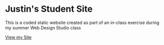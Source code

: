 # Justin's Student Site

This is a coded static website created as part of an in-class exercise during my summer Web Design Studio class

[View my Site](https://iolanijustin.github.io/)
